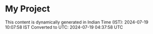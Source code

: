 # My Project

This content is dynamically generated in Indian Time (IST): 2024-07-19 10:07:58 IST
Converted to UTC: 2024-07-19 04:37:58 UTC
